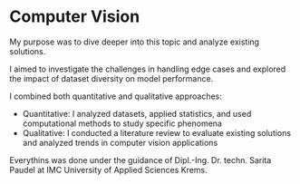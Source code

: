# Computer Vision

My purpose was to dive deeper into this topic and analyze existing solutions.

I aimed to investigate the challenges in handling edge cases and explored the impact of dataset diversity on model 
performance. 

I combined both quantitative and qualitative approaches: 
- Quantitative: I analyzed datasets, applied statistics, and used computational methods to study specific phenomena
- Qualitative: I conducted a literature review to evaluate existing solutions and analyzed trends in computer vision applications

Everythins was done under the guidance of Dipl.-Ing. Dr. techn. Sarita Paudel at IMC University of Applied Sciences Krems. 
